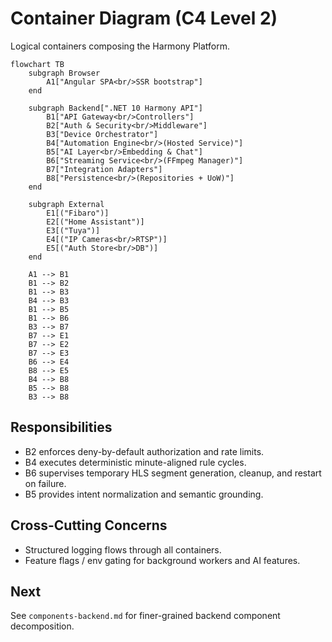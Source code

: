 # Container Diagram (C4 Level 2)

Logical containers composing the Harmony Platform.

```mermaid
flowchart TB
    subgraph Browser
        A1["Angular SPA<br/>SSR bootstrap"]
    end

    subgraph Backend[".NET 10 Harmony API"]
        B1["API Gateway<br/>Controllers"]
        B2["Auth & Security<br/>Middleware"]
        B3["Device Orchestrator"]
        B4["Automation Engine<br/>(Hosted Service)"]
        B5["AI Layer<br/>Embedding & Chat"]
        B6["Streaming Service<br/>(FFmpeg Manager)"]
        B7["Integration Adapters"]
        B8["Persistence<br/>(Repositories + UoW)"]
    end

    subgraph External
        E1[("Fibaro")]
        E2[("Home Assistant")]
        E3[("Tuya")]
        E4[("IP Cameras<br/>RTSP")]
        E5[("Auth Store<br/>DB")]
    end

    A1 --> B1
    B1 --> B2
    B1 --> B3
    B4 --> B3
    B1 --> B5
    B1 --> B6
    B3 --> B7
    B7 --> E1
    B7 --> E2
    B7 --> E3
    B6 --> E4
    B8 --> E5
    B4 --> B8
    B5 --> B8
    B3 --> B8
```

## Responsibilities
- B2 enforces deny-by-default authorization and rate limits.
- B4 executes deterministic minute-aligned rule cycles.
- B6 supervises temporary HLS segment generation, cleanup, and restart on failure.
- B5 provides intent normalization and semantic grounding.

## Cross-Cutting Concerns
- Structured logging flows through all containers.
- Feature flags / env gating for background workers and AI features.

## Next
See `components-backend.md` for finer-grained backend component decomposition.

